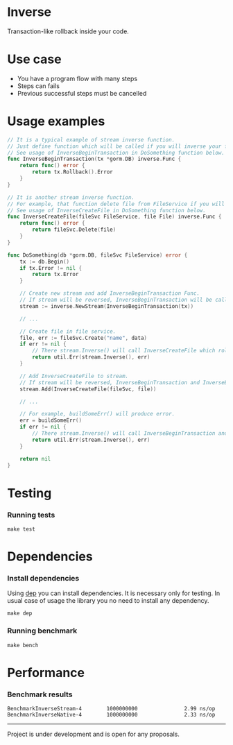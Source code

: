 # Inverse
Transaction-like rollback inside your code.

# Use case
 * You have a program flow with many steps
 * Steps can fails
 * Previous successful steps must be cancelled

# Usage examples

```go
// It is a typical example of stream inverse function.
// Just define function which will be called if you will inverse your flow.
// See usage of InverseBeginTransaction in DoSomething function below.
func InverseBeginTransaction(tx *gorm.DB) inverse.Func {
	return func() error {
		return tx.Rollback().Error
	}
}

// It is another stream inverse function.
// For example, that function delete file from FileService if you will inverse your flow.
// See usage of InverseCreateFile in DoSomething function below.
func InverseCreateFile(fileSvc FileService, file File) inverse.Func {
	return func() error {
		return fileSvc.Delete(file)
	}
}

func DoSomething(db *gorm.DB, fileSvc FileService) error {
	tx := db.Begin()
	if tx.Error != nil {
		return tx.Error
	}

	// Create new stream and add InverseBeginTransaction Func.
	// If stream will be reversed, InverseBeginTransaction will be called.
	stream := inverse.NewStream(InverseBeginTransaction(tx))

	// ...

	// Create file in file service.
	file, err := fileSvc.Create("name", data)
	if err != nil {
		// There stream.Inverse() will call InverseCreateFile which rollback tx.
		return util.Err(stream.Inverse(), err)
	}

	// Add InverseCreateFile to stream.
	// If stream will be reversed, InverseBeginTransaction and InverseBeginTransaction will be called.
	stream.Add(InverseCreateFile(fileSvc, file))

	// ...

	// For example, buildSomeErr() will produce error.
	err = buildSomeErr()
	if err != nil {
		// There stream.Inverse() will call InverseBeginTransaction and after that InverseCreateFile.
		return util.Err(stream.Inverse(), err)
	}

	return nil
}
```

# Testing

### Running tests
```
make test
```

# Dependencies

### Install dependencies

Using [dep](https://github.com/golang/dep) you can install dependencies. It is necessary only for testing.
In usual case of usage the library you no need to install any dependency.

```
make dep
```

### Running benchmark
```
make bench
```

# Performance

### Benchmark results

```
BenchmarkInverseStream-4        1000000000               2.99 ns/op
BenchmarkInverseNative-4        1000000000               2.33 ns/op
```

---

Project is under development and is open for any proposals.